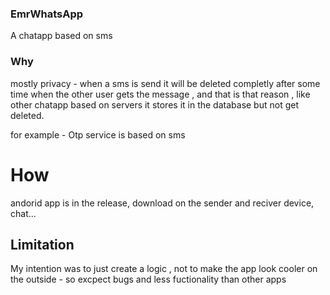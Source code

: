 ### EmrWhatsApp

A chatapp based on sms

### Why

mostly privacy - when a sms is send it will be deleted completly after some time when the other user gets the message , and that is that reason , like other chatapp based on servers 
it stores it in the database but not get deleted. 

for example - Otp service is based on sms 

# How 

andorid app is in the release,
download on the sender and reciver device,
chat...

## Limitation

My intention was to just create a logic , not to make the app look cooler on the outside - so excpect bugs and less fuctionality than other apps

